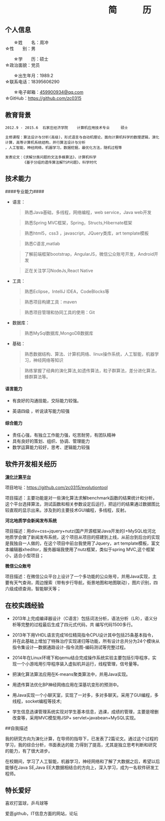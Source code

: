 # 　　　　　　　　　　　　简　　　历

## 个人信息

　　☆姓　　名：周冲　　　　　　　　　　　　　　　　　　　　　　　　　　☆性　　别：男
                   
　　☆学　　历：硕士　　　　　　　　　　　　　　　　　　　　　　　　　　☆政治面貌：党员

　　☆出生年月：1989.2　　　　　　　　　　　　　　　　　　　　　　　　　☆联系电话：18395606290

　　☆电子邮箱：459900934@qq.com　　　　　　　　　　　　　　　　　　　☆GitHub：https://github.com/zc0315


## 教育背景	
	
	2012.9 - 2015.6	 石家庄经济学院 	计算机应用技术专业	  硕士	
	
	主修课程：算法设计与分析(高级)，形式语言与自动机理论，面向计算机科学的数理逻辑，演化计算，高等计算机系统结构，并行算法设计与分析
	，人工智能，神经网络，机器学习，数据挖掘，最优化方法，随机过程等

	发表论文：《求解分类问题的文法多蜂算法》，计算机科学
	        《基于分组的遗传算法解TSP问题》，科学时代

## 技术能力

####专业能力####

* 语言：

	> 熟悉Java基础，多线程，网络编程，web service，Java web开发

	> 熟悉Spring MVC框架，Spring，Structs,Hibernate框架

	> 熟悉html5，css3 ，javascript，JQuery类库，art template模板

	> 熟悉C语言,matlab

	> 了解前端框架bootstrap，AngularJS，微信公众账号开发，Android开发

	> 正在关注学习NodeJs,React Native 

* 工具：

	> 熟悉Eclipse，IntelliJ IDEA，CodeBlocks等

	> 熟悉项目构建工具：maven

	> 熟悉项目管理和协同工具的使用：Git

* 数据库：

	> 熟悉MySql数据库,MongoDB数据库

* 基础：

	> 熟悉数据结构、算法、计算机网络、linux操作系统，人工智能，机器学习，神经网络等知识
	
	> 熟练掌握了经典的演化算法,如遗传算法，粒子群算法，差分进化算法，蜂群算法等。

#### 语言能力 ####

* 有良好的沟通技能，交际能力较强。

* 英语四级 ，听说读写能力较强

#### 综合能力 ####

* 责任心强，有独立工作能力强，吃苦耐劳，有团队精神
* 具有良好的策划、组织、协调、管理能力
* 数学运算能力较好，思考、逻辑能力较强

## 软件开发相关经历	

**[演化计算平台](https://github.com/zc0315/evolutiontool)**

项目地址：https://github.com/zc0315/evolutiontool

项目描述：主要功能是对一些演化算法求解benchmark函数的结果统计和分析，这个平台选择算法，测试函数和相关参数设定后运行，把运行的结果通过数据图比较直观的显示出来。涉及到的主要技术GUI编程，多线程，反射。

**河北地质学会新闻发布系统**

项目描述：用div+css+jquery+nutz(国产开源框架Java开发的)+MySQL给河北地质学会做了新闻发布系统，这个项目从项目的搭建到上线，从前台到后台的实现是我独自一人做的，在这个项目中前台我使用了Jquery，art template模板，富文本编辑器xheditor，服务器端我使用了nutz框架，类似于spring MVC,这个框架小，适合小型项目；
	
**微信公众账号**

项目描述：在微信公众平台上设计了一个多功能的公众账号，并用Java实现，主要有天气查询，周边搜索（带有步行导航，街景地图和地图联动），图片识别，四六级成绩查询，智能聊天等；


## 在校实践经验
* 2013年上完成编译器设计（C语言）包括词法分析，语法分析（LR），语义分析等完整的过程最后生成了四元式代码，共    编写代码1500多行。

* 2013年下用VHDL语言完成16位精简指令CPU设计其中包括25条基本指令，并在此基础上增加了特殊治疗实现递归等功能，所有设计总共分为24个模块从指令集设计—数据通路设计-指令流图-编码测试等完整过程。
		 
* 2014年在Linux环境下和qemu结合完成操作系统实验主要包括引导程序，实现一个小游戏用引导程序装入虚拟机并运行，线程管理，信号量等。
		
* 把演化算法算法应用在K-means聚类算法中，并用Java实现。

* 用遗传算法优化BP神经网络应用在深基坑变形的预测中。

* 用Java实现一个小聊天室，实现了一对多，多对多聊天。采用了GUI编程，多线程，socket编程等技术;
		
* 学生信息选课管理系统实现对学生基本信息，选课，成绩的管理，主要是增删改查等，采用MVC模型用JSP+ servlet+javabean+MySQL实现。

##自我描述

我的研究方向为演化计算，在导师的指导下，已发表了2篇论文。通过这个过程的学习，我的综合分析，书面表达的能
力得到了提高，尤其是独立思考判断和研究的能力，有了很大进步。

在校期间，学习了人工智能，机器学习，神经网络和了解了大数据之后，希望以后能够在Java SE,Java EE大数据相结合的方向上，深入学习，成为一名软件研发工程师。
	
## 特长爱好	
	
喜欢打篮球，乒乓球等

爱逛github，IT信息方面的网站，论坛	